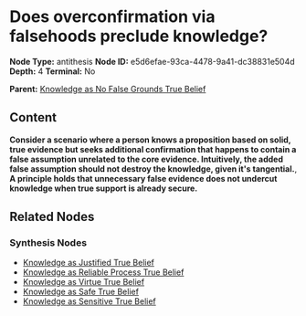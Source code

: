 # Does overconfirmation via falsehoods preclude knowledge?

**Node Type:** antithesis
**Node ID:** e5d6efae-93ca-4478-9a41-dc38831e504d
**Depth:** 4
**Terminal:** No

**Parent:** [Knowledge as No False Grounds True Belief](knowledge-as-no-false-grounds-true-belief-synthesis-5896c41d-c5ee-4072-bf3d-d3e5f0d6c202.md)

## Content

**Consider a scenario where a person knows a proposition based on solid, true evidence but seeks additional confirmation that happens to contain a false assumption unrelated to the core evidence. Intuitively, the added false assumption should not destroy the knowledge, given it's tangential.**, **A principle holds that unnecessary false evidence does not undercut knowledge when true support is already secure.**

## Related Nodes

### Synthesis Nodes

- [Knowledge as Justified True Belief](knowledge-as-justified-true-belief-synthesis-67fac814-12ed-47b8-9c3e-c1dc9becb576.md)
- [Knowledge as Reliable Process True Belief](knowledge-as-reliable-process-true-belief-synthesis-40a0ccda-3b31-4b78-9cab-59fc124c4bc8.md)
- [Knowledge as Virtue True Belief](knowledge-as-virtue-true-belief-synthesis-d16009ad-cac4-43e5-bda6-07ccfa3cb1af.md)
- [Knowledge as Safe True Belief](knowledge-as-safe-true-belief-synthesis-c0a7862d-b39f-4976-84ff-9e23041ab965.md)
- [Knowledge as Sensitive True Belief](knowledge-as-sensitive-true-belief-synthesis-6dc02bd0-5a58-4b0c-86df-ab0b3bb7237a.md)
